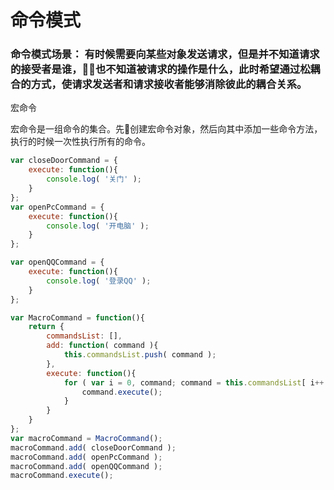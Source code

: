 # 命令模式
### 命令模式场景： 有时候需要向某些对象发送请求，但是并不知道请求的接受者是谁，也不知道被请求的操作是什么，此时希望通过松耦合的方式，使请求发送者和请求接收者能够消除彼此的耦合关系。

宏命令

宏命令是一组命令的集合。先创建宏命令对象，然后向其中添加一些命令方法，执行的时候一次性执行所有的命令。
```javascript
var closeDoorCommand = {
    execute: function(){
        console.log( '关门' );
    }
};
var openPcCommand = {
    execute: function(){
        console.log( '开电脑' );
    }
};

var openQQCommand = {
    execute: function(){
        console.log( '登录QQ' );
    }
};

var MacroCommand = function(){
    return {
        commandsList: [],
        add: function( command ){
            this.commandsList.push( command );
        },
        execute: function(){
            for ( var i = 0, command; command = this.commandsList[ i++ ]; ){
                command.execute();
            }
        }
    }
};
var macroCommand = MacroCommand();
macroCommand.add( closeDoorCommand );
macroCommand.add( openPcCommand );
macroCommand.add( openQQCommand );
macroCommand.execute();
```